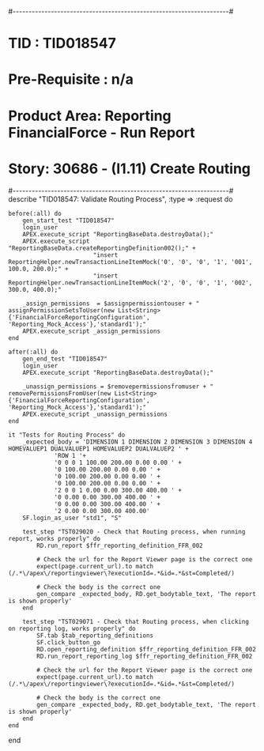 #--------------------------------------------------------------------#
#   TID : TID018547
#   Pre-Requisite : n/a
#   Product Area: Reporting FinancialForce - Run Report
#   Story: 	30686 - (I1.11) Create Routing
#--------------------------------------------------------------------#
describe "TID018547: Validate Routing Process", :type => :request do

	before(:all) do
		gen_start_test "TID018547"
		login_user
		APEX.execute_script "ReportingBaseData.destroyData();"
		APEX.execute_script "ReportingBaseData.createReportingDefinition002();" +
							"insert ReportingHelper.newTransactionLineItemMock('0', '0', '0', '1', '001', 100.0, 200.0);" +
							"insert ReportingHelper.newTransactionLineItemMock('2', '0', '0', '1', '002', 300.0, 400.0);"	
		
		_assign_permissions  = $assignpermissiontouser + " assignPermissionSetsToUser(new List<String>{'FinancialForceReportingConfiguration', 'Reporting_Mock_Access'},'standard1');"
		APEX.execute_script _assign_permissions
	end

	after(:all) do
		gen_end_test "TID018547"
		login_user
		APEX.execute_script "ReportingBaseData.destroyData();"

		_unassign_permissions = $removepermissionsfromuser + " removePermissionsFromUser(new List<String>{'FinancialForceReportingConfiguration', 'Reporting_Mock_Access'},'standard1');"
		APEX.execute_script _unassign_permissions
	end

	it "Tests for Routing Process" do
		_expected_body = 'DIMENSION 1 DIMENSION 2 DIMENSION 3 DIMENSION 4 HOMEVALUEP1 DUALVALUEP1 HOMEVALUEP2 DUALVALUEP2 ' + 
				 'ROW 1 '+ 
				 '0 0 0 1 100.00 200.00 0.00 0.00 ' +
				 '0 100.00 200.00 0.00 0.00 ' +
				 '0 100.00 200.00 0.00 0.00 ' +
				 '0 100.00 200.00 0.00 0.00 ' +
				 '2 0 0 1 0.00 0.00 300.00 400.00 ' +
				 '0 0.00 0.00 300.00 400.00 ' + 
				 '0 0.00 0.00 300.00 400.00 ' + 
				 '2 0.00 0.00 300.00 400.00'
		SF.login_as_user "std1", "S"

		test_step "TST029020 - Check that Routing process, when running report, works properly" do
			RD.run_report $ffr_reporting_definition_FFR_002
			
			# Check the url for the Report Viewer page is the correct one
			expect(page.current_url).to match (/.*\/apex\/reportingviewer\?executionId=.*&id=.*&st=Completed/)

			# Check the body is the correct one
			gen_compare _expected_body, RD.get_bodytable_text, 'The report is shown properly'
		end

		test_step "TST029071 - Check that Routing process, when clicking on reporting log, works properly" do
			SF.tab $tab_reporting_definitions
			SF.click_button_go
			RD.open_reporting_definition $ffr_reporting_definition_FFR_002
			RD.run_report_reporting_log $ffr_reporting_definition_FFR_002

			# Check the url for the Report Viewer page is the correct one
			expect(page.current_url).to match (/.*\/apex\/reportingviewer\?executionId=.*&id=.*&st=Completed/)

			# Check the body is the correct one
			gen_compare _expected_body, RD.get_bodytable_text, 'The report is shown properly'
		end	
	end
end
